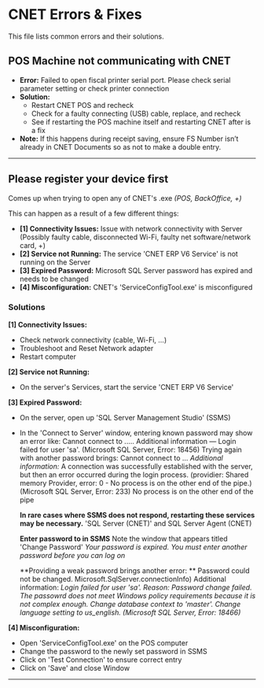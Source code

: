 # CNET Errors & Fixes

This file lists common errors and their solutions.

## POS Machine not communicating with CNET

- **Error:** Failed to open fiscal printer serial port. Please check serial parameter setting or check printer connection
- **Solution:**
  - Restart CNET POS and recheck
  - Check for a faulty connecting (USB) cable, replace, and recheck
  - See if restarting the POS machine itself and restarting CNET after is a fix
- **Note:** If this happens during receipt saving, ensure FS Number isn’t already in CNET Documents so as not to make a double entry.
---

## Please register your device first
Comes up when trying to open any of CNET's .exe _(POS, BackOffice, +)_

This can happen as a result of a few different things:
  - **[1] Connectivity Issues:** Issue with network connectivity with Server (Possibly faulty cable, disconnected Wi-Fi, faulty net software/network card, +)
  - **[2] Service not Running:** The service 'CNET ERP V6 Service' is not running on the Server
  - **[3] Expired Password:** Microsoft SQL Server password has expired and needs to be changed
  - **[4] Misconfiguration:** CNET's 'ServiceConfigTool.exe' is misconfigured

### Solutions
**[1] Connectivity Issues:**
  - Check network connectivity (cable, Wi-Fi, ...)
  - Troubleshoot and Reset Network adapter
  - Restart computer

**[2] Service not Running:**
  - On the server's Services, start the service 'CNET ERP V6 Service'

**[3] Expired Password:**
  - On the server, open up 'SQL Server Management Studio' (SSMS)
  - In the 'Connect to Server' window, entering known password may show an error like:
    Cannot connect to ..... Additional information — Login failed for user 'sa'. (Microsoft SQL Server, Error: 18456)
    Trying again with another password brings:
    Cannot connect to ...
    _Additional information:_
    A connection was successfully established with the server, but then an error occurred during the login process. (providier: Shared memory Provider, error: 0 - No process is on the other end of the pipe.) (Microsoft SQL Server, Error: 233)
    No process is on the other end of the pipe

    **In rare cases where SSMS does not respond, restarting these services may be necessary.**
    'SQL Server (CNET)' and SQL Server Agent (CNET)
    
    **Enter password to in SSMS**
    Note the window that appears titled 'Change Password'
    _Your password is expired. You must enter another password before you can log on_
    
    **Providing a weak password brings another error:    **
    Password could not be changed. Microsoft.SqlServer.connectionInfo)
    Additional information:
    _Login failed for user 'sa'. Reason: Password change failed. The passowrd does not meet Windows policy requirements because it is not complex enough.
    Change database context to 'master'.
    Change language setting to us_english. (Microsoft SQL Server, Error: 18466)_

**[4] Misconfiguration:**
  - Open 'ServiceConfigTool.exe' on the POS computer
  - Change the password to the newly set password in SSMS
  - Click on 'Test Connection' to ensure correct entry
  - Click on 'Save' and close Window
---
